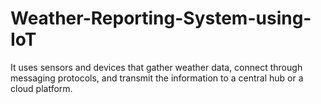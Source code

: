 # Weather-Reporting-System-using-IoT
It uses sensors and devices that gather weather data, connect through messaging protocols, and transmit the information to a central hub or a cloud platform.
